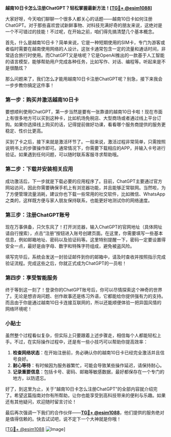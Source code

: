 **越南10日卡怎么注册ChatGPT？轻松掌握最新方法！[[TG💪+ @esim1088](https://t.me/s/esim1088)]**

大家好呀，今天咱们聊聊一个很多人都关心的话题——越南10日卡如何注册ChatGPT。对于那些喜欢尝试新鲜事物、对科技充满好奇的朋友来说，这绝对是一个不可错过的技能！不过呢，在开始之前，咱们得先搞清楚几个基本概念。

首先，什么是越南10日卡？简单来说，它是一种短期使用的SIM卡，专门为游客或者临时需要在越南使用网络的人设计。这张卡通常包含一定的流量和通话时间，非常适合旅行时使用。而ChatGPT又是啥呢？它是OpenAI推出的一款基于人工智能的语言模型，能够帮助用户完成各种任务，比如写作、对话、编程等。听起来是不是很酷炫？

那么问题来了，我们怎么才能用越南10日卡注册ChatGPT呢？别急，接下来我会一步步教你搞定这件事！

### 第一步：购买并激活越南10日卡

要想顺利使用ChatGPT，第一步当然是要有一张靠谱的越南10日卡啦！现在市面上有很多地方可以买到这种卡，比如机场免税店、大型商场或者通过线上平台订购。如果你选择线上购买的话，记得提前做好功课，看看哪个服务商提供的服务更稳定、性价比更高。

买到了卡之后，接下来就是激活环节了。一般来说，激活过程非常简单，只需按照说明书上的步骤操作即可。通常情况下，你需要下载相应的APP，并输入卡号进行验证。如果遇到任何问题，可以随时联系客服寻求帮助哦。

### 第二步：下载并安装相关应用

成功激活后，下一步就是下载必要的应用程序了。目前，ChatGPT主要通过官方网站访问，因此你需要确保手机上有浏览器功能，并且能够正常联网。当然啦，为了方便管理流量消耗，建议你也下载一些常用的社交软件，比如微信、WhatsApp之类的，这样既方便与家人朋友保持联系，也能更好地测试你的网络速度。

### 第三步：注册ChatGPT账号

现在万事俱备，只欠东风了！打开浏览器，输入ChatGPT的官网地址（具体网址请自行搜索），点击“注册”按钮进入账号创建页面。在这里，你需要填写一些基本信息，例如邮箱地址、密码以及验证码等。这里特别提醒一下，密码一定要设置得安全一点，最好是由字母、数字和特殊字符组成，避免被盗风险。

填写完毕后，系统会发送一封验证邮件到你的邮箱中，请及时查收并按照指示完成验证流程。完成这些之后，你就正式成为ChatGPT的一员啦！

### 第四步：享受智能服务

终于等到这一刻了！登录你的ChatGPT账号后，你可以尽情探索这个神奇的世界了。无论是想咨询问题、创作故事还是练习外语，它都能给你提供强有力的支持。而且由于你是通过越南10日卡连接互联网的，所以还能顺便体验一把异国风情的网络环境呢！

### 小贴士

虽然整个过程看似复杂，但实际上只要跟着上述步骤走，相信每个人都能轻松上手。不过，在实际操作过程中，还是有一些小技巧可以帮助你提高效率：

1. **检查网络状态**：在开始注册前，务必确认你的越南10日卡已经完全激活并且信号良好。
2. **耐心等待**：有时候因为服务器繁忙，可能会导致某些操作延迟，请保持耐心。
3. **记录重要信息**：包括卡号、密码、邮箱等敏感数据，最好都保存在一个专门的地方，以防遗忘。

好了，到这里为止，关于“越南10日卡怎么注册ChatGPT”的全部内容就介绍完了。希望这篇指南对你有所帮助，让你也能享受到高科技带来的便利与乐趣。如果还有其他疑问，欢迎随时留言讨论！

最后再次强调一下我们的合作伙伴——**[TG💪+ @esim1088](https://t.me/s/esim1088)**，他们提供的服务绝对是值得信赖的。快去试试吧，说不定下一个大神就是你哦！

[[TG💪+ @esim1088](https://t.me/s/esim1088) ![Image](https://i.postimg.cc/4NQfJmqS/Snipaste-2025-05-13-00-14-12.png)]